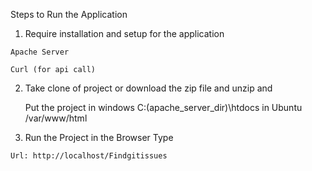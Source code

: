 Steps to Run the Application

   1. Require installation and setup for the application

    Apache Server
    
    Curl (for api call)

   2. Take clone of project or download the zip file and unzip and
      
      Put the project in windows C:\(apache_server_dir)\htdocs
                      in Ubuntu   /var/www/html

   3. Run the Project in the Browser Type

    Url: http://localhost/Findgitissues
